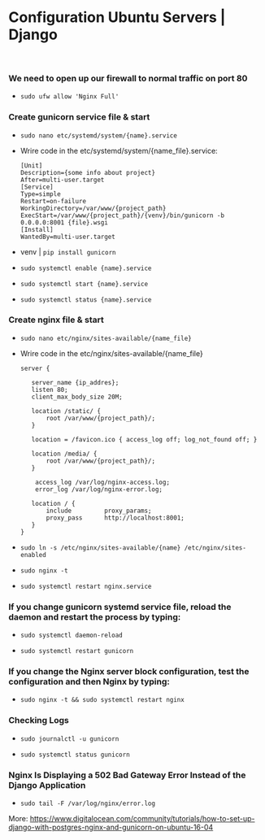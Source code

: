 # Configuration Ubuntu Servers | Django 
<br>

  ### We need to open up our firewall to normal traffic on port 80
  *     sudo ufw allow 'Nginx Full'
  ### Create gunicorn service file & start
  *     sudo nano etc/systemd/system/{name}.service
  * Wrire code in the etc/systemd/system/{name_file}.service:
        
        [Unit]
        Description={some info about project}
        After=multi-user.target
        [Service]
        Type=simple
        Restart=on-failure
        WorkingDirectory=/var/www/{project_path}
        ExecStart=/var/www/{project_path}/{venv}/bin/gunicorn -b 0.0.0.0:8001 {file}.wsgi
        [Install]
        WantedBy=multi-user.target

  * venv | `pip install gunicorn`
  *     sudo systemctl enable {name}.service
  *     sudo systemctl start {name}.service
  *     sudo systemctl status {name}.service
  ### Create nginx file & start
  *     sudo nano etc/nginx/sites-available/{name_file}
  * Wrire code in the etc/nginx/sites-available/{name_file}
     
        server {
     
           server_name {ip_addres};
           listen 80;
           client_max_body_size 20M;

           location /static/ {
               root /var/www/{project_path}/;
           }
           
           location = /favicon.ico { access_log off; log_not_found off; }
           
           location /media/ {
               root /var/www/{project_path}/;
           }
           
            access_log /var/log/nginx-access.log;
            error_log /var/log/nginx-error.log;

           location / {
               include         proxy_params;
               proxy_pass      http://localhost:8001;
           }
        }
     
   *     sudo ln -s /etc/nginx/sites-available/{name} /etc/nginx/sites-enabled
   *     sudo nginx -t
   *     sudo systemctl restart nginx.service

### If you change gunicorn systemd service file, reload the daemon and restart the process by typing:

 *     sudo systemctl daemon-reload
 *     sudo systemctl restart gunicorn
 

### If you change the Nginx server block configuration, test the configuration and then Nginx by typing:

 *     sudo nginx -t && sudo systemctl restart nginx

### Checking Logs

 *     sudo journalctl -u gunicorn
 *     sudo systemctl status gunicorn


### Nginx Is Displaying a 502 Bad Gateway Error Instead of the Django Application

  *     sudo tail -F /var/log/nginx/error.log

More: https://www.digitalocean.com/community/tutorials/how-to-set-up-django-with-postgres-nginx-and-gunicorn-on-ubuntu-16-04
